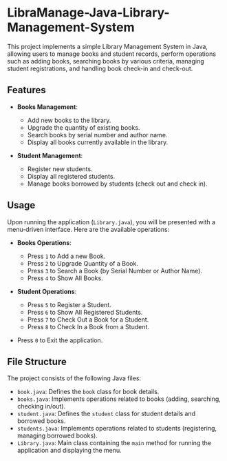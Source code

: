 # LibraManage-Java-Library-Management-System

This project implements a simple Library Management System in Java, allowing users to manage books and student records, perform operations such as adding books, searching books by various criteria, managing student registrations, and handling book check-in and check-out.

## Features

- **Books Management**:
  - Add new books to the library.
  - Upgrade the quantity of existing books.
  - Search books by serial number and author name.
  - Display all books currently available in the library.

- **Student Management**:
  - Register new students.
  - Display all registered students.
  - Manage books borrowed by students (check out and check in).

## Usage

Upon running the application (`Library.java`), you will be presented with a menu-driven interface. Here are the available operations:

- **Books Operations**:
  - Press `1` to Add a new Book.
  - Press `2` to Upgrade Quantity of a Book.
  - Press `3` to Search a Book (by Serial Number or Author Name).
  - Press `4` to Show All Books.

- **Student Operations**:
  - Press `5` to Register a Student.
  - Press `6` to Show All Registered Students.
  - Press `7` to Check Out a Book for a Student.
  - Press `8` to Check In a Book from a Student.

- Press `0` to Exit the application.

## File Structure

The project consists of the following Java files:
- `book.java`: Defines the `book` class for book details.
- `books.java`: Implements operations related to books (adding, searching, checking in/out).
- `student.java`: Defines the `student` class for student details and borrowed books.
- `students.java`: Implements operations related to students (registering, managing borrowed books).
- `Library.java`: Main class containing the `main` method for running the application and displaying the menu.
